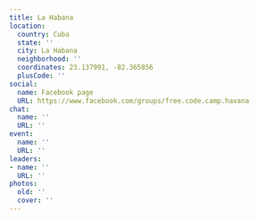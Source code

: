 ```yaml
---
title: La Habana
location:
  country: Cuba
  state: ''
  city: La Habana
  neighborhood: ''
  coordinates: 23.137991, -82.365856
  plusCode: ''
social:
  name: Facebook page
  URL: https://www.facebook.com/groups/free.code.camp.havana
chat:
  name: ''
  URL: ''
event:
  name: ''
  URL: ''
leaders:
- name: ''
  URL: ''
photos:
  old: ''
  cover: ''
---
```

